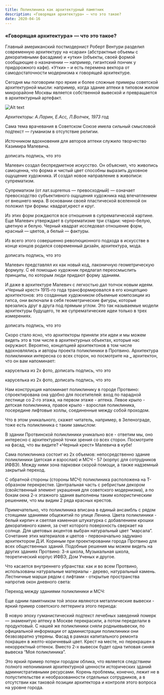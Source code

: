 ```yaml
---
title: Поликлиника как архитектурный памятник
description: «Говорящая архитектура» — что это такое?
date: 2020-04-16
---
```


### «Говорящая архитектура» — что это такое?

Главный американский постмодернист Роберт Вентури разделил современную архитектуру на «сараи» (абстрактные объемы с декоративными фасадами) и «утки» (объекты, своей формой сообщающие о назначении — например, гигантский пончик у придорожного кафе). «Утки» – и есть перемена вектора от самодостаточности модернизма к говорящей архитектуре.

Сегодня мы поговорим про яркие и более сложные примеры советской архитектурной мысли: например, когда здание аптеки в типовом жилом микрорайоне Москвы является собственной вывеской и превращается в архитектурный артефакт.

![Alt text](/images/posts/poly/image1.jpg)

_Архитекторы: А.Ларин, Е.Асс, Л.Волчек, 1973 год_

Сама тема врачевания в Советском Союзе имела сильный смысловой подтекст — гуманизм в отсутствие религии.

Источником вдохновения для авторов аптеки служило творчество Казимира Малевича.

дописать подпись, что это

Малевич создал беспредметное искусство. Он объяснил, что живопись самоценна, что форма и чистый цвет способны выразить духовное ощущение художника. И создал новое направление в живописи: супрематизм.

Супрематизм (от лат.supremus — превосходный) — означает превосходство субъективного ощущения художника над впечатлением от внешнего мира. В основании своей пластической вселенной он положил три формы: квадрат,крест и круг.

Из этих форм рождаются все отношения в супрематической картине. Еще Малевич утверждает в супрематизме три стадии: черно-белую, цветную и белую. Черный квадрат исследовал отношение форм, красный — цветов, а белый — фактуры.

Из всего этого совершенно революционного подхода в искусстве в конце концов родился современный дизайн, архитектура, мода.

дописать подпись, что это

Малевич представлял их как новый код, лаконичную геометрическую формулу. С её помощью художник предлагал переосмыслить принципы, по которым люди придают форму зданиям.

И даже в архитектуре Малевич с легкостью дал толчок новым идеям. «Черный крест» 1915-го года трансформировался в его концепцию архитектонов: это созданные художником объемные композиции из гипса, они включали в себя геометрические фигуры, которые врезались друг в друга под прямым углом. Это так называемые модели архитектуры будущего, те же супрематические идеи только в трех измерениях.

дописать подпись, что это

Скоро стало ясно, что архитекторы приняли эти идеи и мы можем видеть это в том числе в архитектурных объектах, которые нас окружают.
Вероятно, концепцией архитектонов в том числе вдохновлялись и авторы проекта поликлиники в Протвино. Архитектура поликлиники интересна со всех сторон, но посмотрите на **\_** архитектон, что он вам напоминает:

каруселька из 2х фото, дописать подпись, что это

каруселька из 2х фото, дописать подпись, что это

Нам конструкция напоминает поликлинику в городе Протвино: спроектирована она удобно для посетителей: вход по парадной лестнице со 2-го этажа, на первом этаже - аптека. Левое крыло - детская поликлиника, правое крыло - взрослая поликлиника, посередине лифтовые холлы, соединенные между собой проходом.

Что в этом уникального, скажет читатель, например, в Зеленограде, тоже есть поликлиника с таким замыслом:

В здании Протвинской поликлиники уникально все - ответим мы, оно интересно с архитектурной точки зрения со всех сторон. Посмотрите на фасад, что вы видите? «Черный крест» Малевича в кубе!

Сама поликлиника состоит из 2х объемов: непосредственно здание поликлиники (детская и взрослая) и МСЧ - 57 (корпус для сотрудников ИФВЭ). Между ними зона парковки скорой помощи, а также надземный закрытый переход.

С обратной стороны (стороны МСЧ) поликлиника расположена на Т-образном перекрестке. Центральная часть с ребристым декором (свойственный элемент украшения для советского модернизма), а по бокам окна 2-х этажного здания выполнены таким колористическим решением, что мы видим 2 ряда красных крестов.

Примечательно, что поликлиника вписана в единый ансамбль с рядом стоящими зданиями общежитий по улице Ленина.
Цвета поликлиники - белый кирпич и светлая каменная штукатурка с добавлением крошки декоративного камня, за счет которого поверхность сверкает на солнце. Для цветовых акцентов выбран натуральный цвет “марсала”. Сочетание этих материалов и цветов - первоначально задумано архитектором Д.И. Кориным при проектировании города Протвино для всех общественных зданий. Подобные решения мы можем видеть на других зданиях Протвино: 3-я школа, Музыкальная школа, теоретический корпус ИФВЭ, Дом Ученых и другое.

Что касается внутреннего убранства: как и во всем Протвино, использованы натуральные материалы - дерево, натуральный камень. Лестничные марши рядом с лифтами - открытые пространства напротив окон дневного света:

Переход между зданиями поликлиники и МСЧ:

Еще одним памятником той эпохи являются металлические вывески - яркий пример советского леттеринга этого периода:

В новую эпоху гуманистический подтекст лечебных заведений померк — знаменитую аптеку в Москве перекрасили, а потом переделали в продуктовый.
С нашей же поликлиники сняли родныевывески, по официальной информации от администрации поликлиники они безвозвратно утеряны.
Фасад в рамках капитального ремонта покрашен в желто-коричневый цвет. Крест на месте, но перекрашен в некорректный оттенок. Вместо 2-х вывесок будет одна типовая синяя вывеска “Моя поликлиника”.

Это яркий пример потери городом облика, что является следствием полного непонимания архитектурной ценности исторических зданий административными ресурсами. Корень проблемы, конечно, лежит не в попустительстве и необразованности отдельных сотрудников, а в отсутствии как таковой позиции архитектора и контроля этого вопроса на уровне города.
